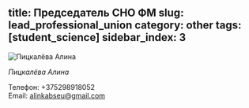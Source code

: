 title: Председатель СНО ФМ
slug: lead_professional_union
category: other
tags: [student_science]
sidebar_index: 3
---

![Пицкалёва Алина](/img/content/professional_union/professional_union_lead2.jpg)

_Пицкалёва Алина_

Телефон:
+375298918052
<br>
Email:
alinkabseu@gmail.com
